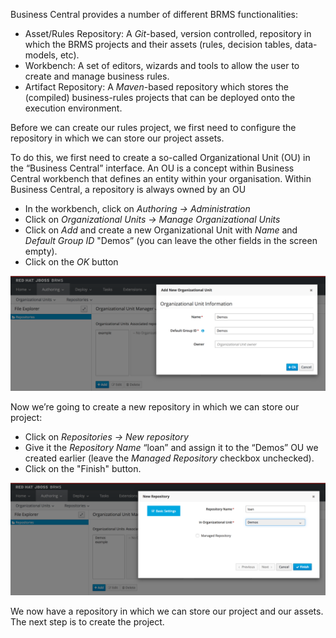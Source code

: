 
Business Central provides a number of different BRMS functionalities:

- Asset/Rules Repository: A *Git*-based, version controlled, repository in which the BRMS projects and their assets (rules, decision tables, data-models, etc).
- Workbench: A set of editors, wizards and tools to allow the user to create and manage business rules.
- Artifact Repository:  A *Maven*-based repository which stores the (compiled) business-rules projects that can be deployed onto the execution environment.

Before we can create our rules project, we first need to configure the repository in which we can store our project assets.

To do this, we first need to create a so-called Organizational Unit (OU) in the “Business Central” interface. An OU is a concept within Business Central workbench that defines an entity within your organisation. Within Business Central, a repository is always owned by an OU

* In the workbench, click on *Authoring -> Administration*
* Click on *Organizational Units -> Manage Organizational Units*
* Click on *Add* and create a new Organizational Unit with *Name* and *Default Group ID* "Demos” (you can leave the other fields in the screen empty).
* Click on the *OK* button

![Organizational Unit](../../assets/brms-organizational-unit.png)

Now we’re going to create a new repository in which we can store our project:

- Click on *Repositories -> New repository*
- Give it the *Repository Name* “loan” and assign it to the “Demos” OU we created earlier (leave the *Managed Repository* checkbox unchecked).
- Click on the "Finish" button.

![Loan Repository](../../assets/brms-loan-repository.png)

We now have a repository in which we can store our project and our assets. The next step is to create the project.
